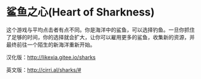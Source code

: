 # 鲨鱼之心(Heart of Sharkness)
这个游戏与平均点击者有点不同。你是海洋中的鲨鱼，可以选择钓鱼。一旦你抓住了足够的时间，你的选择就会扩大，让你可以雇用更多的鲨鱼，收集新的资源，并最终前往一个陌生的新海洋重新开始。

汉化版：http://likexia.gitee.io/sharks

英文版：http://cirri.al/sharks/#
